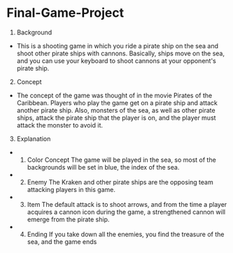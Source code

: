 # Final-Game-Project
1. Background
- This is a shooting game in which you ride a pirate ship on the sea and shoot other pirate ships with cannons.
  Basically, ships move on the sea, and you can use your keyboard to shoot cannons at your opponent's pirate ship.

2. Concept
  - The concept of the game was thought of in the movie Pirates of the Caribbean.
  Players who play the game get on a pirate ship and attack another pirate ship. Also, monsters of the sea, as well as other pirate ships, attack the pirate ship   that the player is on, and the player must attack the monster to avoid it.

3. Explanation
  - 1) Color Concept
    The game will be played in the sea, so most of the backgrounds will be set in blue, the index of the sea.
  - 2) Enemy
    The Kraken and other pirate ships are the opposing team attacking players in this game.
  - 3) Item
    The default attack is to shoot arrows, and from the time a player acquires a cannon icon during the game, a strengthened cannon will emerge from the pirate         ship.
  - 4) Ending
    If you take down all the enemies, you find the treasure of the sea, and the game ends
